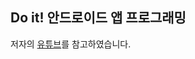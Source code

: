 ## Do it! 안드로이드 앱 프로그래밍

저자의 [유튜브](https://youtube.com/playlist?list=PLzkhjlqMgxvA2zXQHC5XYuurIF9ehVdQN)를 참고하였습니다.
